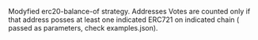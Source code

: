 Modyfied erc20-balance-of strategy.
Addresses Votes are counted only if that address posses at least one indicated ERC721 on indicated chain ( passed as parameters, check examples.json).
